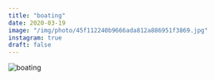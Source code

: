 ```yaml
---
title: "boating"
date: 2020-03-19
image: "/img/photo/45f112240b9666ada812a886951f3869.jpg"
instagram: true
draft: false
---
```


![boating](/img/photo/45f112240b9666ada812a886951f3869.jpg)
